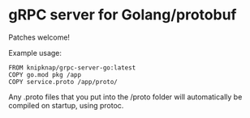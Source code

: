 # gRPC server for Golang/protobuf

Patches welcome!

Example usage:

```docker
FROM knipknap/grpc-server-go:latest
COPY go.mod pkg /app
COPY service.proto /app/proto/
```

Any .proto files that you put into the /proto folder will automatically be compiled on startup,
using protoc.
